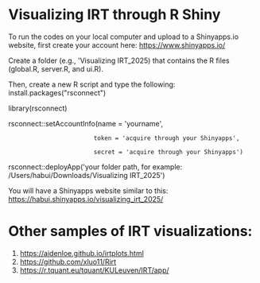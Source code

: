 # Visualizing IRT through R Shiny
To run the codes on your local computer and upload to a Shinyapps.io website, first create your account here: https://www.shinyapps.io/

Create a folder (e.g., 'Visualizing IRT_2025) that contains the R files (global.R, server.R, and ui.R).

Then, create a new R script and type the following: 
  install.packages("rsconnect") 
  
  library(rsconnect)

  rsconnect::setAccountInfo(name = 'yourname',
  
                            token = 'acquire through your Shinyapps',
                            
                            secret = 'acquire through your Shinyapps')

  rsconnect::deployApp('your folder path, for example: /Users/habui/Downloads/Visualizing IRT_2025')

  You will have a Shinyapps website similar to this: https://habui.shinyapps.io/visualizing_irt_2025/

  # Other samples of IRT visualizations:
  1. https://aidenloe.github.io/irtplots.html
  2. https://github.com/xluo11/Rirt
  3. https://r.tquant.eu/tquant/KULeuven/IRT/app/
  
